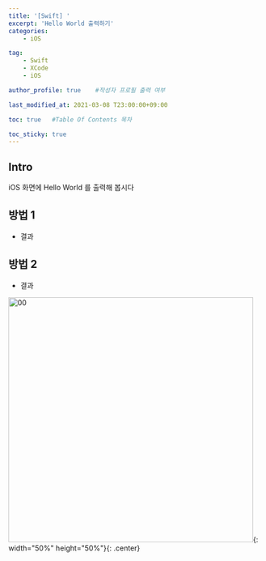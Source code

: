 ```yaml
---
title: '[Swift] ' 
excerpt: 'Hello World 출력하기'
categories:
    - iOS

tag:
    - Swift
    - XCode
    - iOS

author_profile: true    #작성자 프로필 출력 여부

last_modified_at: 2021-03-08 T23:00:00+09:00

toc: true   #Table Of Contents 목차 

toc_sticky: true
---
```


## Intro
iOS 화면에 Hello World 를 출력해 봅시다 

## 방법 1

- 결과

## 방법 2

- 결과

<img width="484" alt="00" src="https://user-images.githubusercontent.com/47733530/110438316-94682f80-80f9-11eb-9707-5b11cd555521.png">{: width="50%" height="50%"}{: .center}